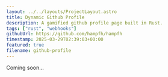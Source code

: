 ```yaml
---
layout: ../../layouts/ProjectLayout.astro
title: Dynamic Github Profile
description: A gamified github profile page built in Rust.
tags: ["rust", "webhooks"]
githubUrl: https://github.com/hampfh/hampfh
timestamp: 2025-03-29T02:39:03+00:00
featured: true
filename: github-profile
---
```


Coming soon...
